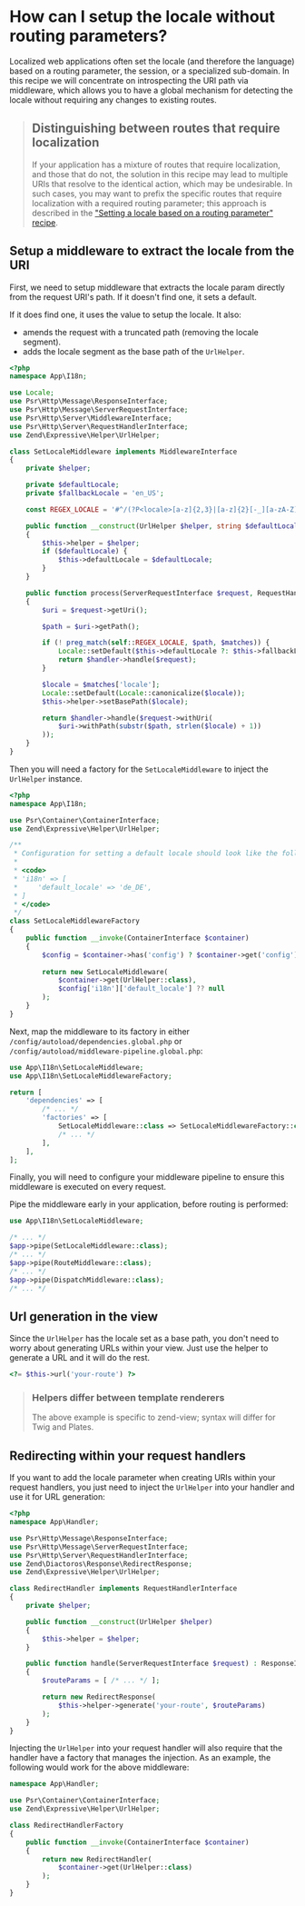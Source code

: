 # How can I setup the locale without routing parameters?

Localized web applications often set the locale (and therefore the language)
based on a routing parameter, the session, or a specialized sub-domain.
In this recipe we will concentrate on introspecting the URI path via middleware,
which allows you to have a global mechanism for detecting the locale without
requiring any changes to existing routes.

> ## Distinguishing between routes that require localization
>
> If your application has a mixture of routes that require localization, and
> those that do not, the solution in this recipe may lead to multiple URIs
> that resolve to the identical action, which may be undesirable. In such
> cases, you may want to prefix the specific routes that require localization
> with a required routing parameter; this approach is described in the
> ["Setting a locale based on a routing parameter" recipe](setting-locale-depending-routing-parameter.md).

## Setup a middleware to extract the locale from the URI

First, we need to setup middleware that extracts the locale param directly
from the request URI's path. If it doesn't find one, it sets a default.

If it does find one, it uses the value to setup the locale. It also:

- amends the request with a truncated path (removing the locale segment).
- adds the locale segment as the base path of the `UrlHelper`.

```php
<?php
namespace App\I18n;

use Locale;
use Psr\Http\Message\ResponseInterface;
use Psr\Http\Message\ServerRequestInterface;
use Psr\Http\Server\MiddlewareInterface;
use Psr\Http\Server\RequestHandlerInterface;
use Zend\Expressive\Helper\UrlHelper;

class SetLocaleMiddleware implements MiddlewareInterface
{
    private $helper;

    private $defaultLocale;
    private $fallbackLocale = 'en_US';

    const REGEX_LOCALE = '#^/(?P<locale>[a-z]{2,3}|[a-z]{2}[-_][a-zA-Z]{2})(?:/|$)#';

    public function __construct(UrlHelper $helper, string $defaultLocale = null)
    {
        $this->helper = $helper;
        if ($defaultLocale) {
            $this->defaultLocale = $defaultLocale;
        }
    }

    public function process(ServerRequestInterface $request, RequestHandlerInterface $handler) : ResponseInterface
    {
        $uri = $request->getUri();

        $path = $uri->getPath();

        if (! preg_match(self::REGEX_LOCALE, $path, $matches)) {
            Locale::setDefault($this->defaultLocale ?: $this->fallbackLocale);
            return $handler->handle($request);
        }

        $locale = $matches['locale'];
        Locale::setDefault(Locale::canonicalize($locale));
        $this->helper->setBasePath($locale);

        return $handler->handle($request->withUri(
            $uri->withPath(substr($path, strlen($locale) + 1))
        ));
    }
}
```

Then you will need a factory for the `SetLocaleMiddleware` to inject the
`UrlHelper` instance.

```php
<?php
namespace App\I18n;

use Psr\Container\ContainerInterface;
use Zend\Expressive\Helper\UrlHelper;

/**
 * Configuration for setting a default locale should look like the following:
 *
 * <code>
 * 'i18n' => [
 *     'default_locale' => 'de_DE',
 * ]
 * </code>
 */
class SetLocaleMiddlewareFactory
{
    public function __invoke(ContainerInterface $container)
    {
        $config = $container->has('config') ? $container->get('config') : [];
        
        return new SetLocaleMiddleware(
            $container->get(UrlHelper::class),
            $config['i18n']['default_locale'] ?? null
        );
    }
}
```

Next, map the middleware to its factory in either
`/config/autoload/dependencies.global.php` or
`/config/autoload/middleware-pipeline.global.php`:

```php
use App\I18n\SetLocaleMiddleware;
use App\I18n\SetLocaleMiddlewareFactory;

return [
    'dependencies' => [
        /* ... */
        'factories' => [
            SetLocaleMiddleware::class => SetLocaleMiddlewareFactory::class,
            /* ... */
        ],
    ],
];
```

Finally, you will need to configure your middleware pipeline to ensure this
middleware is executed on every request.

Pipe the middleware early in your application, before routing is performed:

```php
use App\I18n\SetLocaleMiddleware;

/* ... */
$app->pipe(SetLocaleMiddleware::class);
/* ... */
$app->pipe(RouteMiddleware::class);
/* ... */
$app->pipe(DispatchMiddleware::class);
/* ... */
```

## Url generation in the view

Since the `UrlHelper` has the locale set as a base path, you don't need
to worry about generating URLs within your view. Just use the helper to
generate a URL and it will do the rest.

```php
<?= $this->url('your-route') ?>
```

> ### Helpers differ between template renderers
>
> The above example is specific to zend-view; syntax will differ for
> Twig and Plates.

## Redirecting within your request handlers

If you want to add the locale parameter when creating URIs within your
request handlers, you just need to inject the `UrlHelper` into your
handler and use it for URL generation:

```php
<?php
namespace App\Handler;

use Psr\Http\Message\ResponseInterface;
use Psr\Http\Message\ServerRequestInterface;
use Psr\Http\Server\RequestHandlerInterface;
use Zend\Diactoros\Response\RedirectResponse;
use Zend\Expressive\Helper\UrlHelper;

class RedirectHandler implements RequestHandlerInterface
{
    private $helper;

    public function __construct(UrlHelper $helper)
    {
        $this->helper = $helper;
    }

    public function handle(ServerRequestInterface $request) : ResponseInterface
    {
        $routeParams = [ /* ... */ ];

        return new RedirectResponse(
            $this->helper->generate('your-route', $routeParams)
        );
    }
}
```

Injecting the `UrlHelper` into your request handler will also require that the
handler have a factory that manages the injection. As an example, the following
would work for the above middleware:

```php
namespace App\Handler;

use Psr\Container\ContainerInterface;
use Zend\Expressive\Helper\UrlHelper;

class RedirectHandlerFactory
{
    public function __invoke(ContainerInterface $container)
    {
        return new RedirectHandler(
            $container->get(UrlHelper::class)
        );
    }
}
```
